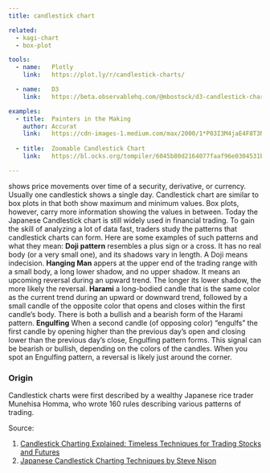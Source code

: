 ```yaml
---
title: candlestick chart

related:
  - kagi-chart
  - box-plot

tools:
  - name:   Plotly
    link:   https://plot.ly/r/candlestick-charts/

  - name:   D3
    link:   https://beta.observablehq.com/@mbostock/d3-candlestick-chart

examples:
  - title:  Painters in the Making 
    author: Accurat
    link:   https://cdn-images-1.medium.com/max/2000/1*P03I3M4jaE4F8T3N67G39w.jpeg
    
  - title:  Zoomable Candlestick Chart
    link:   https://bl.ocks.org/tompiler/6045b80d2164077faaf96e0304531bba

---
```


shows price movements over time of a security, derivative, or currency. Usually one candlestick shows a single day.
Candlestick chart are similar to box plots in that both show maximum and minimum values. Box plots, however, carry more information showing the values in between. Today the Japanese Candlestick chart is still widely used in financial trading. To gain the skill of analyzing a lot of data fast, traders study the patterns that candlestick charts can form. Here are some examples of such patterns and what they mean:
**Doji pattern** resembles a plus sign or a cross. It has no real body (or a very small one), and its shadows vary in length. A Doji means indecision.
**Hanging Man** appers at the upper end of the trading range with a small body, a long lower shadow, and no upper shadow. It means an upcoming reversal during an upward trend. The longer its lower shadow, the more likely the reversal.
**Harami** a long-bodied candle that is the same color as the current trend during an upward or downward trend, followed by a small candle of the opposite color that opens and closes within the first candle’s body. There is both a bullish and a bearish form of the Harami pattern.
**Engulfing** When a second candle (of opposing color) “engulfs” the first candle by opening higher than the previous day’s open and closing lower than the previous day’s close, Engulfing pattern forms. This signal can be bearish or bullish, depending on the colors of the candles. When you spot an Engulfing pattern, a reversal is likely just around the corner.

### Origin
Candlestick charts were first described by a wealthy Japanese rice trader Munehisa Homma, who wrote 160 rules describing various patterns of trading.

<!--more-->

Source:
1. [Candlestick Charting Explained: Timeless Techniques for Trading Stocks and Futures](http://wordpress1.rm7mills.com/notasaham/wp-content/uploads/sites/3/2017/08/Candlestick-Charting-Explained-Gregory-Morris.pdf)
2. [Japanese Candlestick Charting Techniques by Steve Nison](https://www.forexfactory.com/attachment.php/2269015?attachmentid=2269015&d=1492350521)
